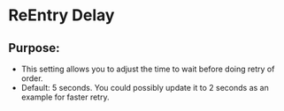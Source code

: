 # ReEntry Delay

## Purpose: 

- This setting allows you to adjust the time to wait before doing retry of order.
- Default: 5 seconds. You could possibly update it to 2 seconds as an example for faster retry.
